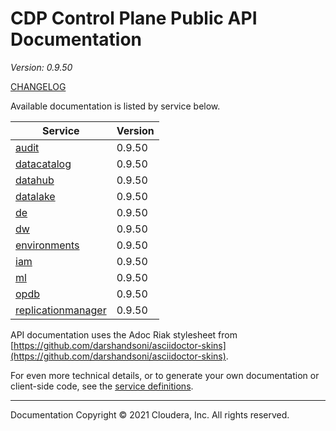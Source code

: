 # CDP Control Plane Public API Documentation

*Version: 0.9.50*

[CHANGELOG](CHANGELOG.md)

Available documentation is listed by service below.

| Service | Version |
| --- | --- |
| [audit](./audit/index.html) | 0.9.50 |
| [datacatalog](./datacatalog/index.html) | 0.9.50 |
| [datahub](./datahub/index.html) | 0.9.50 |
| [datalake](./datalake/index.html) | 0.9.50 |
| [de](./de/index.html) | 0.9.50 |
| [dw](./dw/index.html) | 0.9.50 |
| [environments](./environments/index.html) | 0.9.50 |
| [iam](./iam/index.html) | 0.9.50 |
| [ml](./ml/index.html) | 0.9.50 |
| [opdb](./opdb/index.html) | 0.9.50 |
| [replicationmanager](./replicationmanager/index.html) | 0.9.50 |

API documentation uses the Adoc Riak stylesheet from
[https://github.com/darshandsoni/asciidoctor-skins](https://github.com/darshandsoni/asciidoctor-skins).

For even more technical details, or to generate your own documentation or client-side code, see the
[service definitions](swagger/).

----

Documentation Copyright © 2021 Cloudera, Inc. All rights reserved.

